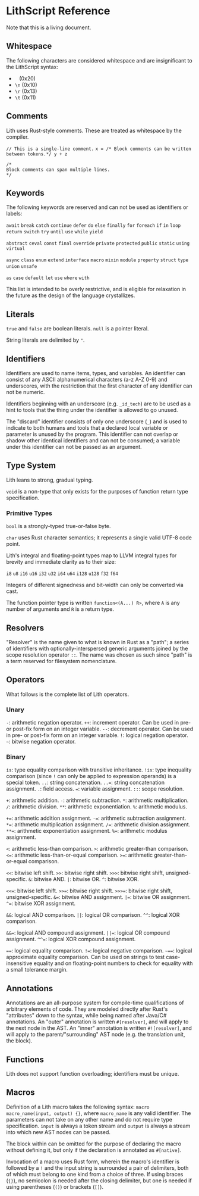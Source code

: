 # LithScript Reference

Note that this is a living document.

## Whitespace

The following characters are considered whitespace and are insignificant to the LithScript syntax:
- ` ` (0x20)
- `\n` (0x10)
- `\r` (0x13)
- `\t` (0x11)

## Comments

Lith uses Rust-style comments. These are treated as whitespace by the compiler.

`// This is a single-line comment.`
`x = /* Block comments can be written between tokens.*/ y + z`
```
/*
Block comments can span multiple lines.
*/
```

## Keywords

The following keywords are reserved and can not be used as identifiers or labels:

`await` `break` `catch` `continue` `defer` `do` `else` `finally` `for` `foreach` `if` `in` `loop` `return` `switch` `try` `until` `use` `while` `yield`

`abstract` `ceval` `const` `final` `override` `private` `protected` `public` `static` `using` `virtual`

`async` `class` `enum` `extend` `interface` `macro` `mixin` `module` `property` `struct` `type` `union` `unsafe`

`as` `case` `default` `let` `use` `where` `with`

This list is intended to be overly restrictive, and is eligible for relaxation in the future as the design of the language crystallizes.

## Literals

`true` and `false` are boolean literals. `null` is a pointer literal.

String literals are delimited by `"`.

## Identifiers

Identifiers are used to name items, types, and variables. An identifier can consist of any ASCII alphanumerical characters (a-z A-Z 0-9) and underscores, with the restriction that the first character of any identifier can not be numeric.

Identifiers beginning with an underscore (e.g. `_id_tech`) are to be used as a hint to tools that the thing under the identifier is allowed to go unused.

The "discard" identifier consists of only one underscore (`_`) and is used to indicate to both humans and tools that a declared local variable or parameter is unused by the program. This identifier can not overlap or shadow other identical identifiers and can not be consumed; a variable under this identifier can not be passed as an argument.

## Type System

Lith leans to strong, gradual typing.

`void` is a non-type that only exists for the purposes of function return type specification.

### Primitive Types

`bool` is a strongly-typed true-or-false byte.

`char` uses Rust character semantics; it represents a single valid UTF-8 code point.

Lith's integral and floating-point types map to LLVM integral types for brevity and immediate clarity as to their size:

`i8` `u8`
`i16` `u16`
`i32` `u32`
`i64` `u64`
`i128` `u128`
`f32` `f64`

Integers of different signedness and bit-width can only be converted via cast.

The function pointer type is written `function<(A...) R>`, where `A` is any number of arguments and `R` is a return type.

## Resolvers

"Resolver" is the name given to what is known in Rust as a "path"; a series of identifiers with optionally-interspersed generic arguments joined by the scope resolution operator `::`. The name was chosen as such since "path" is a term reserved for filesystem nomenclature.

## Operators

What follows is the complete list of Lith operators.

### Unary

`-`: arithmetic negation operator.
`++`: increment operator. Can be used in pre- or post-fix form on an integer variable.
`--`: decrement operator. Can be used in pre- or post-fix form on an integer variable.
`!`: logical negation operator.
`~`: bitwise negation operator.

### Binary

`is`: type equality comparison with transitive inheritance.
`!is`: type inequality comparison (since `!` can only be applied to expression operands) is a special token.
`..`: string concatenation.
`..=`: string concatenation assignment.
`.`: field access.
`=`: variable assignment.
`::`: scope resolution.

`+`: arithmetic addition.
`-`: arithmetic subtraction.
`*`: arithmetic multiplication.
`/`: arithmetic division.
`**`: arithmetic exponentiation.
`%`: arithmetic modulus.

`+=`: arithmetic addition assignment.
`-=`: arithmetic subtraction assignment.
`*=`: arithmetic multiplication assignment.
`/=`: arithmetic division assignment.
`**=`: arithmetic exponentiation assignment.
`%=`: arithmetic modulus assignment.

`<`: arithmetic less-than comparison.
`>`: arithmetic greater-than comparison.
`<=`: arithmetic less-than-or-equal comparison.
`>=`: arithmetic greater-than-or-equal comparison.

`<<`: bitwise left shift.
`>>`: bitwise right shift.
`>>>`: bitwise right shift, unsigned-specific.
`&`: bitwise AND.
`|`: bitwise OR.
`^`: bitwise XOR.

`<<=`: bitwise left shift.
`>>=`: bitwise right shift.
`>>>=`: bitwise right shift, unsigned-specific.
`&=`: bitwise AND assignment.
`|=`: bitwise OR assignment.
`^=`: bitwise XOR assignment.

`&&`: logical AND comparison.
`||`: logical OR comparison.
`^^`: logical XOR comparison.

`&&=`: logical AND compound assignment.
`||=`: logical OR compound assignment.
`^^=`: logical XOR compound assignment.

`==`: logical equality comparison.
`!=`: logical negative comparison.
`~==`: logical approximate equality comparison. Can be used on strings to test case-insensitive equality and on floating-point numbers to check for equality with a small tolerance margin.

## Annotations

Annotations are an all-purpose system for compile-time qualifications of arbitrary elements of code. They are modeled directly after Rust's "attributes" down to the syntax, while being named after Java/C# annotations. An "outer" annotation is written `#[resolver]`, and will apply to the next node in the AST. An "inner" annotation is written `#![resolver]`, and will apply to the parent/"surrounding" AST node (e.g. the translation unit, the block).

## Functions

Lith does not support function overloading; identifiers must be unique.

## Macros

Definition of a Lith macro takes the following syntax: `macro macro_name(input, output) {}`, where `macro_name` is any valid identifier. The parameters can not take on any other name and do not require type specification. `input` is always a token stream and `output` is always a stream into which new AST nodes can be passed.

The block within can be omitted for the purpose of declaring the macro without defining it, but only if the declaration is annotated as `#[native]`.

Invocation of a macro uses Rust form, wherein the macro's identifier is followed by a `!` and the input string is surrounded a pair of delimiters, both of which must belong to one kind from a choice of three. If using braces (`{}`), no semicolon is needed after the closing delimiter, but one is needed if using parentheses (`()`) or brackets (`[]`).
